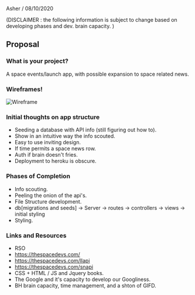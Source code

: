 Asher / 08/10/2020 

(DISCLAIMER : the following information is subject to change based on developing phases and dev. brain capacity. )

## Proposal

### What is your project?

A space events/launch app, with possible expansion to space related news.

### Wireframes!

![Wireframe](./assets/wireframes.png)

### Initial thoughts on app structure

- Seeding a database with API info (still figuring out how to).
- Show in an intuitive way the info scouted.
- Easy to use inviting design.
- If time permits a space news row.
- Auth if brain doesn't fries.
- Deployment to heroku is obscure.

### Phases of Completion

- Info scouting.
- Peeling the onion of the api's.
- File Structure development.
- db[migrations and seeds] -> Server -> routes -> controllers -> views -> initial styling
- Styling.

### Links and Resources

- RSO
- https://thespacedevs.com/
- https://thespacedevs.com/llapi
- https://thespacedevs.com/snapi
- CSS + HTML / JS and Jquery books.
- The Google and it's capacity to develop our Googliness.
- BH brain capacity, time management, and a shton of GIFD.
